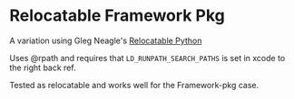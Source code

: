 # Relocatable Framework Pkg

A variation using Gleg Neagle's [Relocatable Python](https://github.com/gregneagle/relocatable-python)

Uses @rpath and requires that `LD_RUNPATH_SEARCH_PATHS` is set in xcode to the right back ref.

Tested as relocatable and works well for the Framework-pkg case.
